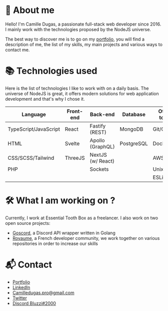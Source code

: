 # 🤔 About me
Hello! I'm Camille Dugas, a passionate full-stack web developer since 2016. I mainly work with the technologies proposed by the NodeJS universe.   

  
The best way to discover me is to go on my [portfolio](https://camilledugas.me), you will find a description of me, the list of my skills, my main projects and various ways to contact me.

# 📚 Technologies used 
Here is the list of technologies I like to work with on a daily basis. The universe of NodeJS is great, it offers modern solutions for web application development and that's why I chose it.

| Language              | Front-end | Back-end          | Database   | Other tools |
| --------------------- | --------- | ----------------- | ---------- | ----------- |
| TypeScript/JavaScript | React     | Fastify (REST)    | MongoDB    | Git/GitHub  |
| HTML                  | Svelte    | Apollo (GraphQL)  | PostgreSQL | Docker      |
| CSS/SCSS/Tailwind     | ThreeJS   | NextJS (w/ React) |            | AWS/GCP     |
| PHP                   |           | Sockets           |            | Unix        |
|                       |           |                   |            | ESLint      |

# 🛠️ What I am working on ?
Currently, I work at Essential Tooth Box as a freelancer. I also work on two open source projects:
- [Goscord](https://github.com/Goscord), a Discord API wrapper written in Golang
- [Royaume](https://github.com/Virtual-Royaume), a French developer community, we work together on various repositories in order to increase our skills

# 📬 Contact
- [Portfolio](https://camilledugas.me)
- [LinkedIn](https://www.linkedin.com/in/camille-dugas)
- [Camilledugas.pro@gmail.com](mailto:camilledugas.pro@gmail.com)
- [Twitter](https://twitter.com/Bluzzi_)
- [Discord Bluzzi#2000](https://discord.com/users/233351173665456129)
